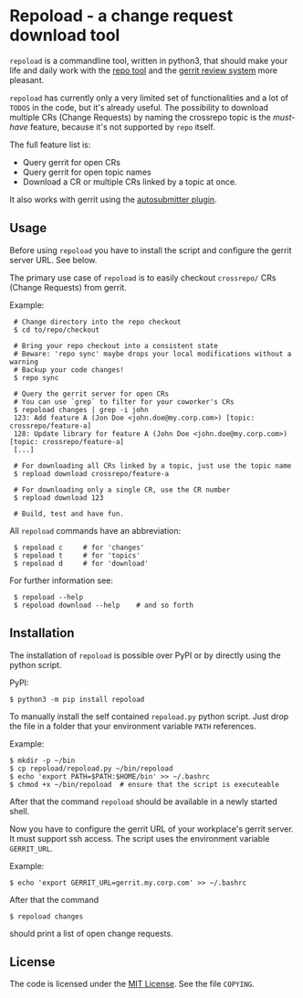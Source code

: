 
# Repoload - a change request download tool

`repoload` is a commandline tool, written in python3, that should make your
life and daily work with the [repo tool][repo] and the [gerrit review
system][gerrit] more pleasant.

`repoload` has currently only a very limited set of functionalities and a lot
of `TODOS` in the code, but it's already useful. The possibility to download
multiple CRs (Change Requests) by naming the crossrepo topic is the *must-have*
feature, because it's not supported by `repo` itself.

The full feature list is:

* Query gerrit for open CRs
* Query gerrit for open topic names
* Download a CR or multiple CRs linked by a topic at once.

It also works with gerrit using the [autosubmitter plugin][autosubmit].

[repo]: https://gerrit.googlesource.com/git-repo/
[gerrit]: https://www.gerritcodereview.com/
[autosubmit]: https://gerrit.googlesource.com/plugins/autosubmitter


## Usage

Before using `repoload` you have to install the script and configure the gerrit
server URL. See below.

The primary use case of `repoload` is to easily checkout `crossrepo/` CRs
(Change Requests) from gerrit.

Example:

     # Change directory into the repo checkout
     $ cd to/repo/checkout

     # Bring your repo checkout into a consistent state
     # Beware: 'repo sync' maybe drops your local modifications without a warning
     # Backup your code changes!
     $ repo sync

     # Query the gerrit server for open CRs
     # You can use `grep` to filter for your coworker's CRs
     $ repoload changes | grep -i john
     123: Add feature A (Jon Doe <john.doe@my.corp.com>) [topic: crossrepo/feature-a]
     128: Update library for feature A (John Doe <john.doe@my.corp.com>) [topic: crossrepo/feature-a]
     [...]

     # For downloading all CRs linked by a topic, just use the topic name
     $ repload download crossrepo/feature-a

     # For downloading only a single CR, use the CR number
     $ repload download 123

     # Build, test and have fun.

All `repoload` commands have an abbreviation:

     $ repoload c     # for 'changes'
     $ repoload t     # for 'topics'
     $ repoload d     # for 'download'


For further information see:

     $ repoload --help
     $ repoload download --help    # and so forth


## Installation

The installation of `repoload` is possible over PyPI or by directly using the
python script.

PyPI:

    $ python3 -m pip install repoload

To manually install the self contained `repoload.py` python script. Just drop
the file in a folder that your environment variable `PATH` references.

Example:

    $ mkdir -p ~/bin
    $ cp repoload/repoload.py ~/bin/repoload
    $ echo 'export PATH=$PATH:$HOME/bin' >> ~/.bashrc
    $ chmod +x ~/bin/repoload  # ensure that the script is executeable

After that the command `repoload` should be available in a newly started shell.

Now you have to configure the gerrit URL of your workplace's gerrit server. It
must support ssh access. The script uses the environment variable `GERRIT_URL`.

Example:

    $ echo 'export GERRIT_URL=gerrit.my.corp.com' >> ~/.bashrc

After that the command

    $ repoload changes

should print a list of open change requests.


## License

The code is licensed under the [MIT License](https://opensource.org/licenses/MIT).
See the file `COPYING`.
